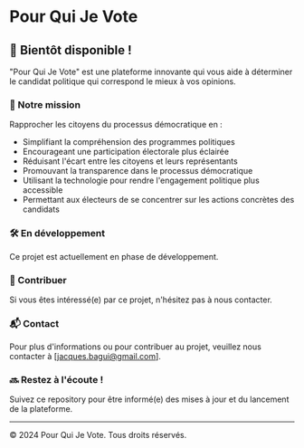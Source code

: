 # Pour Qui Je Vote

## 🚀 Bientôt disponible !

"Pour Qui Je Vote" est une plateforme innovante qui vous aide à déterminer le candidat politique qui correspond le mieux à vos opinions.

### 🎯 Notre mission

Rapprocher les citoyens du processus démocratique en :

- Simplifiant la compréhension des programmes politiques
- Encourageant une participation électorale plus éclairée
- Réduisant l'écart entre les citoyens et leurs représentants
- Promouvant la transparence dans le processus démocratique
- Utilisant la technologie pour rendre l'engagement politique plus accessible
- Permettant aux électeurs de se concentrer sur les actions concrètes des candidats

### 🛠️ En développement

Ce projet est actuellement en phase de développement.

### 👥 Contribuer

Si vous êtes intéressé(e) par ce projet, n'hésitez pas à nous contacter.

### 📬 Contact

Pour plus d'informations ou pour contribuer au projet, veuillez nous contacter à [jacques.bagui@gmail.com].

### 🔜 Restez à l'écoute !

Suivez ce repository pour être informé(e) des mises à jour et du lancement de la plateforme.

---

© 2024 Pour Qui Je Vote. Tous droits réservés.
